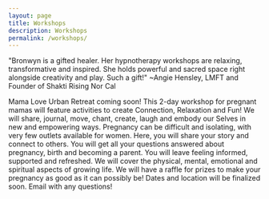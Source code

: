 ```yaml
---
layout: page
title: Workshops
description: Workshops
permalink: /workshops/
---
```

<p class="text-justify">
"Bronwyn is a gifted healer. Her hypnotherapy workshops are relaxing, transformative and inspired. She holds powerful and sacred space right alongside creativity and play. Such a gift!" ~Angie Hensley, LMFT and Founder of Shakti Rising Nor Cal</p>
<p>Mama Love Urban Retreat coming soon! This 2-day workshop for pregnant mamas will feature activities to create Connection, Relaxation and Fun! We will share, journal, move, chant, create, laugh and embody our Selves in new and empowering ways. Pregnancy can be difficult and isolating, with very few outlets available for women. Here, you will share your story and connect to others. You will get all your questions answered about pregnancy, birth and becoming a parent. You will leave feeling informed, supported and refreshed. We will cover the physical, mental, emotional and spiritual aspects of growing life. We will have a raffle for prizes to make your pregnancy as good as it can possibly be! Dates and location will be finalized soon. Email with any questions!</p>